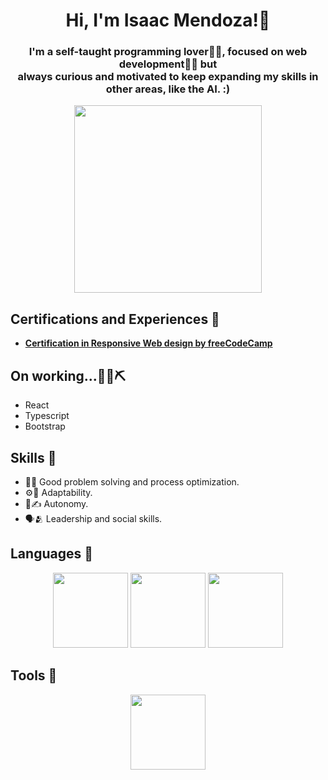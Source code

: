 <h1 align="center">Hi, I'm Isaac Mendoza!👋</h1>

### <p align="center">I'm a self-taught programming lover🧑‍🎓, focused on web development🎨🌐 but <br>always curious and motivated to keep expanding my skills in other areas, like the AI. :)</p>
<p align="center"><img src="https://i.pinimg.com/564x/fe/36/d9/fe36d97a7fea4c8bd03c8fd61bde315e.jpg" width="300"></p>

## Certifications and Experiences 🏅
- [**Certification in Responsive Web design by freeCodeCamp**](https://www.freecodecamp.org/certification/Gmon3467/responsive-web-design)

## On working...👷‍♂️⛏️
- React
- Typescript
- Bootstrap

## Skills 💪
- 🧠🚀  Good problem solving and process optimization. 
- ⚙️🔁 Adaptability.
- 📖✍️ Autonomy.
- 🗣️🫂 Leadership and social skills.

## Languages 🤖
<p align="center">
	 <img src="https://cdn-icons-png.flaticon.com/512/732/732212.png" width="120">
	 <img src="https://cdn4.iconfinder.com/data/icons/social-media-logos-6/512/121-css3-512.png" width="120">
	 <img src="https://cdn-icons-png.flaticon.com/512/5968/5968292.png" width="120">
</p>

## Tools 🔧
<p align="center">
  <img src="https://upload.wikimedia.org/wikipedia/commons/thumb/9/9a/Visual_Studio_Code_1.35_icon.svg/1024px-Visual_Studio_Code_1.35_icon.svg.png" width="120">
</p>
